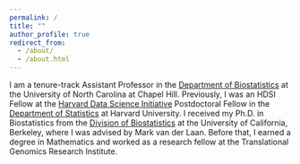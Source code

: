 ```yaml
---
permalink: /
title: ""
author_profile: true
redirect_from: 
  - /about/
  - /about.html
---
```


I am a tenure-track Assistant Professor in the [Department of Biostatistics](https://sph.unc.edu/bios/biostatistics/) at the University of North Carolina at Chapel Hill. Previously, I was an HDSI Fellow at the [Harvard Data Science Initiative](https://datascience.harvard.edu/) Postdoctoral Fellow in the [Department of Statistics](https://statistics.fas.harvard.edu/) at Harvard University. I received my Ph.D. in Biostatistics from the [Division of Biostatistics](https://publichealth.berkeley.edu/academics/biostatistics) at the University of California, Berkeley, where I was advised by Mark van der Laan. Before that, I earned a degree in Mathematics and worked as a research fellow at the Translational Genomics Research Institute.
